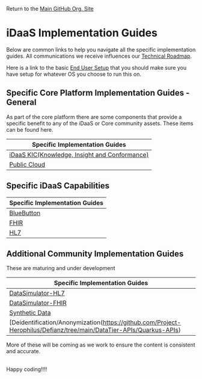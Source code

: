 Return to the <a href="https://github.com/Project-Herophilus" target="_blank">Main GitHub Org. Site</a>

[//]: # ([iDaaS Word Art]&#40;https://github.com/Project-Herophilus/Project-Herophilus-Assets/blob/main/images/iDaaS-Platform/iDAAS-Web-WordCloud.png&#41;)

# iDaaS Implementation Guides
Below are common links to help you navigate all the specific implementation guides.
All communications we receive influences our [Technical Roadmap](../Roadmap/index.md).

Here is a link to the basic [End User Setup](../Technical/EndUserSetup.md) that you should make sure you have setup for whatever
OS you choose to run this on.

## Specific Core Platform Implementation Guides - General
As part of the core platform there are some components that provide a specific benefit to any of the iDaaS or Core
community assets. These items can be found here.

| Specific Implementation Guides                                 |
|----------------------------------------------------------------|
| [iDaaS KIC(Knowledge, Insight and Conformance)](iDaaS-KIC.md) |
| [Public Cloud](PublicCloud.md)                                 |

## Specific iDaaS Capabilities

| Specific Implementation Guides |
|--------------------------------|
| [BlueButton](BlueButton.md)    |
| [FHIR](FHIR.md)                |
| [HL7](HL7.md)                  |

## Additional Community Implementation Guides
These are maturing and under development

| Specific Implementation Guides        |
|---------------------------------------|
| [DataSimulator-HL7](DataSim-HL7.md)   |
| [DataSimulator-FHIR](DataSim-FHIR.md) |
| [Synthetic Data](DataSynthesis.md)    |
| [Deidentification/Anonymization(https://github.com/Project-Herophilus/Defianz/tree/main/DataTier-APIs/Quarkus-APIs)|

More of these will be coming as we work to ensure the content is consistent and accurate.

<br/>
Happy coding!!!!

